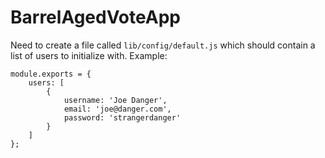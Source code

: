 # BarrelAgedVoteApp

Need to create a file called `lib/config/default.js` which should contain a list of users to initialize with.  Example:

```
module.exports = {
    users: [
        {
            username: 'Joe Danger',
            email: 'joe@danger.com',
            password: 'strangerdanger'
        }
    ]
};
```